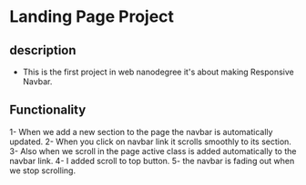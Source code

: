 # Landing Page Project

## description 

* This is the first project in web nanodegree it's about making Responsive Navbar.

## Functionality

1- When we add a new section to the page the navbar is automatically updated.
2- When you click on navbar link it scrolls smoothly to its section.
3- Also when we scroll in the page active class is added automatically to the navbar link.
4- I added scroll to top button.
5- the navbar is fading out when we stop scrolling.
